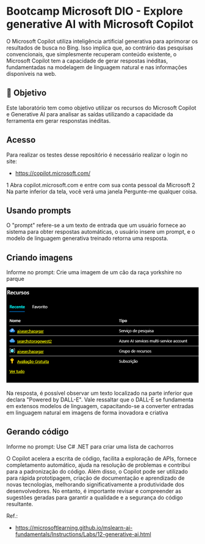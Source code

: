 # Bootcamp Microsoft DIO - Explore generative AI with Microsoft Copilot

O Microsoft Copilot utiliza inteligência artificial generativa para aprimorar os resultados de busca no Bing. 
Isso implica que, ao contrário das pesquisas convencionais, que simplesmente recuperam conteúdo existente, o Microsoft Copilot tem a capacidade de gerar respostas inéditas, fundamentadas na modelagem de linguagem natural e nas informações disponíveis na web.

## 🚀 Objetivo
Este laboratório tem como objetivo utilizar os recursos do Microsoft Copilot e Generative AI para analisar as saídas utilizando a capacidade da ferramenta em gerar responstas inéditas.


## Acesso
Para realizar os testes desse repositório é necessário realizar o login no site:
* https://copilot.microsoft.com/
  
1 Abra copilot.microsoft.com e entre com sua conta pessoal da Microsoft
2 Na parte inferior da tela, você verá uma janela Pergunte-me qualquer coisa.

## Usando prompts 
O "prompt" refere-se a um texto de entrada que um usuário fornece ao sistema para obter respostas automáticas, o usuário insere um prompt, e o modelo de linguagem generativa treinado retorna uma resposta.

## Criando imagens
Informe no prompt: Crie uma imagem de um cão da raça yorkshire no parque

![alt text](https://github.com/AlexandreSato2023/labdio05/blob/main/AISearchAzure.png?raw=true)

Na resposta, é possível observar um texto localizado na parte inferior que declara "Powered by DALL-E". Vale ressaltar que o DALL-E se fundamenta em extensos modelos de linguagem, capacitando-se a converter entradas em linguagem natural em imagens de forma inovadora e criativa

## Gerando código 
Informe no prompt: Use C# .NET para criar uma lista de cachorros

O Copilot acelera a escrita de código, facilita a exploração de APIs, fornece completamento automático, ajuda na resolução de problemas e contribui para a padronização do código. Além disso, o Copilot pode ser utilizado para rápida prototipagem, criação de documentação e aprendizado de novas tecnologias, melhorando significativamente a produtividade dos desenvolvedores. 
No entanto, é importante revisar e compreender as sugestões geradas para garantir a qualidade e a segurança do código resultante.

Ref.:
* https://microsoftlearning.github.io/mslearn-ai-fundamentals/Instructions/Labs/12-generative-ai.html
  
